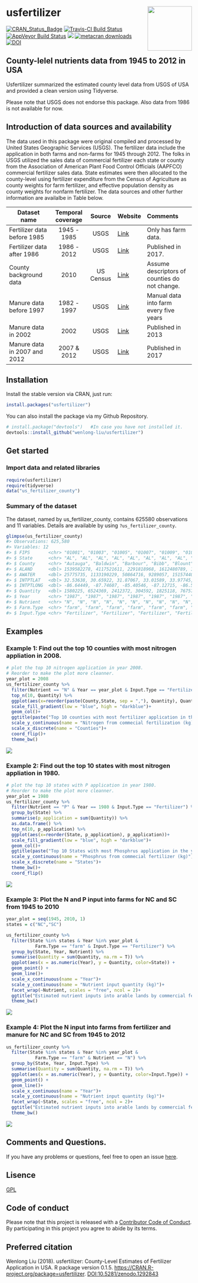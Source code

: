 
# usfertilizer <img src="https://raw.githubusercontent.com/wenlong-liu/usfertilizer_sticker/master/usfertilizer.png" align="right" height = "120"/>

[![CRAN\_Status\_Badge](http://www.r-pkg.org/badges/version/usfertilizer)](https://cran.r-project.org/package=usfertilizer)
[![Travis-CI Build
Status](https://travis-ci.org/wenlong-liu/usfertilizer.svg?branch=master)](https://travis-ci.org/wenlong-liu/usfertilizer)
[![AppVeyor Build
Status](https://ci.appveyor.com/api/projects/status/github/wenlong-liu/usfertilizer?branch=master&svg=true)](https://ci.appveyor.com/project/wenlong-liu/usfertilizer)
[![](https://cranlogs.r-pkg.org/badges/usfertilizer)](https://cran.r-project.org/package=usfertilizer)
[![metacran
downloads](http://cranlogs.r-pkg.org/badges/grand-total/usfertilizer?color=ff69b4)](https://cran.r-project.org/package=usfertilizer)
[![DOI](https://zenodo.org/badge/123758879.svg)](https://zenodo.org/badge/latestdoi/123758879)

## County-lelel nutrients data from 1945 to 2012 in USA

Usfertilizer summarized the estimated county level data from USGS of USA
and provided a clean version using Tidyverse.

Please note that USGS does not endorse this package. Also data from 1986
is not available for now.

## Introduction of data sources and availability

The data used in this package were original compiled and processed by
United States Geographic Services (USGS). The fertilizer data include
the application in both farms and non-farms for 1945 through 2012. The
folks in USGS utilized the sales data of commercial fertilizer each
state or county from the Association of American Plant Food Control
Officials (AAPFCO) commercial fertilizer sales data. State estimates
were then allocated to the county-level using fertilizer expenditure
from the Census of Agriculture as county weights for farm fertilizer,
and effective population density as county weights for nonfarm
fertilizer. The data sources and other further information are availalbe
in Table
below.

| Dataset name                 | Temporal coverage |  Source   | Website                                                                   | Comments                                      |
| ---------------------------- | :---------------: | :-------: | ------------------------------------------------------------------------- | :-------------------------------------------- |
| Fertilizer data before 1985  |    1945 - 1985    |   USGS    | [Link](https://pubs.er.usgs.gov/publication/ofr90130)                     | Only has farm data.                           |
| Fertilizer data after 1986   |    1986 - 2012    |   USGS    | [Link](https://www.sciencebase.gov/catalog/item/5851b2d1e4b0f99207c4f238) | Published in 2017.                            |
| County background data       |       2010        | US Census | [Link](https://www.census.gov/geo/maps-data/data/gazetteer2010.html)      | Assume descriptors of counties do not change. |
| Manure data before 1997      |    1982 - 1997    |   USGS    | [Link](https://pubs.usgs.gov/sir/2006/5012/)                              | Manual data into farm every five years        |
| Manure data in 2002          |       2002        |   USGS    | [Link](https://pubs.usgs.gov/of/2013/1065/)                               | Published in 2013                             |
| Manure data in 2007 and 2012 |    2007 & 2012    |   USGS    | [Link](https://www.sciencebase.gov/catalog/item/581ced4ee4b08da350d52303) | Published in 2017                             |

## Installation

Install the stable version via CRAN, just run:

``` r
install.packages("usfertilizer")
```

You can also install the package via my Github Repository.

``` r
# install.package("devtools")   #In case you have not installed it.
devtools::install_github("wenlong-liu/usfertilizer")
```

## Get started

### Import data and related libraries

``` r
require(usfertilizer)
require(tidyverse)
data("us_fertilizer_county")
```

### Summary of the dataset

The dataset, named by us\_fertilizer\_county, contains 625580
observations and 11 variables. Details are available by using
`?us_fertilizer_county`.

``` r
glimpse(us_fertilizer_county)
#> Observations: 625,580
#> Variables: 12
#> $ FIPS       <chr> "01001", "01003", "01005", "01007", "01009", "01011...
#> $ State      <chr> "AL", "AL", "AL", "AL", "AL", "AL", "AL", "AL", "AL...
#> $ County     <chr> "Autauga", "Baldwin", "Barbour", "Bibb", "Blount", ...
#> $ ALAND      <dbl> 1539582278, 4117521611, 2291818968, 1612480789, 166...
#> $ AWATER     <dbl> 25775735, 1133190229, 50864716, 9289057, 15157440, ...
#> $ INTPTLAT   <dbl> 32.53638, 30.65922, 31.87067, 33.01589, 33.97745, 3...
#> $ INTPTLONG  <dbl> -86.64449, -87.74607, -85.40546, -87.12715, -86.567...
#> $ Quantity   <dbl> 1580225, 6524369, 2412372, 304592, 1825118, 767573,...
#> $ Year       <chr> "1987", "1987", "1987", "1987", "1987", "1987", "19...
#> $ Nutrient   <chr> "N", "N", "N", "N", "N", "N", "N", "N", "N", "N", "...
#> $ Farm.Type  <chr> "farm", "farm", "farm", "farm", "farm", "farm", "fa...
#> $ Input.Type <chr> "Fertilizer", "Fertilizer", "Fertilizer", "Fertiliz...
```

## Examples

### Example 1: Find out the top 10 counties with most nitrogen appliation in 2008.

``` r
# plot the top 10 nitrogen application in year 2008.
# Reorder to make the plot more cleanner.
year_plot = 2008
us_fertilizer_county %>%
  filter(Nutrient == "N" & Year == year_plot & Input.Type == "Fertilizer" ) %>%
  top_n(10, Quantity) %>%
  ggplot(aes(x=reorder(paste(County,State, sep = ","), Quantity), Quantity, fill = Quantity))+
  scale_fill_gradient(low = "blue", high = "darkblue")+
  geom_col()+
  ggtitle(paste("Top 10 counties with most fertilizer application in the year of", year_plot)) + 
  scale_y_continuous(name = "Nitrogen from commecial fertilization (kg)")+
  scale_x_discrete(name = "Counties")+
  coord_flip()+
  theme_bw()
```

![](readme_files/figure-gfm/unnamed-chunk-5-1.png)<!-- -->

### Example 2: Find out the top 10 states with most nitrogen appliation in 1980.

``` r
# plot the top 10 states with P application in year 1980.
# Reorder to make the plot more cleanner.
year_plot = 1980
us_fertilizer_county %>%
  filter(Nutrient == "P" & Year == 1980 & Input.Type == "Fertilizer") %>% 
  group_by(State) %>% 
  summarise(p_application = sum(Quantity)) %>% 
  as.data.frame() %>% 
  top_n(10, p_application) %>%
  ggplot(aes(x=reorder(State, p_application), p_application))+
  scale_fill_gradient(low = "blue", high = "darkblue")+
  geom_col()+
  ggtitle(paste("Top 10 States with most Phosphrus application in the year of", year_plot)) + 
  scale_y_continuous(name = "Phosphrus from commecial fertilizer (kg)")+
  scale_x_discrete(name = "States")+
  theme_bw()+
  coord_flip()
```

![](readme_files/figure-gfm/unnamed-chunk-6-1.png)<!-- -->

### Example 3: Plot the N and P input into farms for NC and SC from 1945 to 2010

``` r
year_plot = seq(1945, 2010, 1)
states = c("NC","SC")

us_fertilizer_county %>% 
  filter(State %in% states & Year %in% year_plot &
           Farm.Type == "farm" & Input.Type == "Fertilizer") %>% 
  group_by(State, Year, Nutrient) %>% 
  summarise(Quantity = sum(Quantity, na.rm = T)) %>% 
  ggplot(aes(x = as.numeric(Year), y = Quantity, color=State)) +
  geom_point() +
  geom_line()+
  scale_x_continuous(name = "Year")+
  scale_y_continuous(name = "Nutrient input quantity (kg)")+
  facet_wrap(~Nutrient, scales = "free", ncol = 2)+
  ggtitle("Estimated nutrient inputs into arable lands by commercial fertilizer\nfrom 1945 to 2010 in Carolinas")+
  theme_bw()
```

![](readme_files/figure-gfm/unnamed-chunk-7-1.png)<!-- -->

### Example 4: Plot the N input into farms from fertilizer and manure for NC and SC from 1945 to 2012

``` r
us_fertilizer_county %>% 
  filter(State %in% states & Year %in% year_plot &
           Farm.Type == "farm" & Nutrient == "N") %>% 
  group_by(State, Year, Input.Type) %>% 
  summarise(Quantity = sum(Quantity, na.rm = T)) %>% 
  ggplot(aes(x = as.numeric(Year), y = Quantity, color=Input.Type)) +
  geom_point() +
  geom_line()+
  scale_x_continuous(name = "Year")+
  scale_y_continuous(name = "Nutrient input quantity (kg)")+
  facet_wrap(~State, scales = "free", ncol = 2)+
  ggtitle("Estimated nutrient inputs into arable lands by commercial fertilizer and manure\nfrom 1945 to 2012 in Carolinas")+
  theme_bw()
```

![](readme_files/figure-gfm/unnamed-chunk-8-1.png)<!-- -->

## Comments and Questions.

If you have any problems or questions, feel free to open an issue
[here](https://github.com/wenlong-liu/usfertilizer/issues).

## Lisence

[GPL](https://github.com/wenlong-liu/usfertilizer/blob/master/lisence.txt)

## Code of conduct

Please note that this project is released with a [Contributor Code of
Conduct](https://github.com/wenlong-liu/usfertilizer/blob/master/CONDUCT.md).
By participating in this project you agree to abide by its terms.

## Preferred citation

Wenlong Liu (2018). usfertilizer: County-Level Estimates of Fertilizer
Application in USA. R package version 0.1.5.
<https://CRAN.R-project.org/package=usfertilizer>.
<DOI:10.5281/zenodo.1292843>
